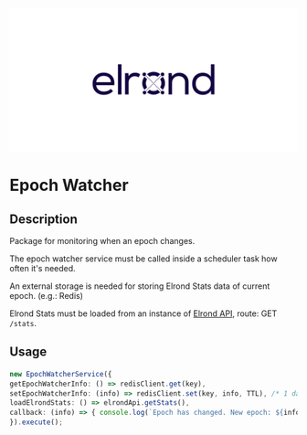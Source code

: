 
<div style="text-align:center">
  <img
  src="https://raw.githubusercontent.com/ElrondNetwork/elrond-go/master/elrond_logo_01.svg"
  alt="Elrond Network">
</div>

# Epoch Watcher

## **Description**

Package for monitoring when an epoch changes.

The epoch watcher service must be called inside a scheduler task how often it's needed.

An external storage is needed for storing Elrond Stats data of current epoch. (e.g.: Redis)

Elrond Stats must be loaded from an instance of [Elrond API](https://github.com/elrondNetwork/api.elrond.com), route: GET `/stats`.


## **Usage**

```ts
new EpochWatcherService({
getEpochWatcherInfo: () => redisClient.get(key),
setEpochWatcherInfo: (info) => redisClient.set(key, info, TTL), /* 1 day */,
loadElrondStats: () => elrondApi.getStats(),
callback: (info) => { console.log(`Epoch has changed. New epoch: ${info.newEpoch}.`);},
}).execute();
```
